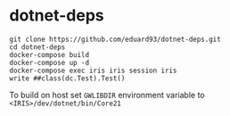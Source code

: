 # dotnet-deps

```
git clone https://github.com/eduard93/dotnet-deps.git
cd dotnet-deps
docker-compose build
docker-compose up -d
docker-compose exec iris iris session iris
write ##class(dc.Test).Test()
```

To build on host set `GWLIBDIR` environment variable to `<IRIS>/dev/dotnet/bin/Core21`
